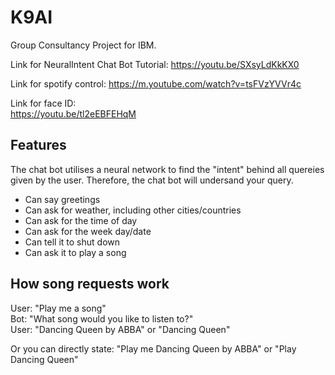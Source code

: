 # K9AI
Group Consultancy Project for IBM.  

Link for NeuralIntent Chat Bot Tutorial:
https://youtu.be/SXsyLdKkKX0  

Link for spotify control:
https://m.youtube.com/watch?v=tsFVzYVVr4c  

Link for face ID:  
https://youtu.be/tl2eEBFEHqM


## Features
The chat bot utilises a neural network to find the "intent" behind all quereies given by the user. Therefore, the chat bot will undersand your query.
- Can say greetings
- Can ask for weather, including other cities/countries
- Can ask for the time of day
- Can ask for the week day/date
- Can tell it to shut down
- Can ask it to play a song

## How song requests work
User: "Play me a song"   
Bot: "What song would you like to listen to?"  
User: "Dancing Queen by ABBA" or "Dancing Queen"

Or you can directly state: "Play me Dancing Queen by ABBA" or "Play Dancing Queen"
